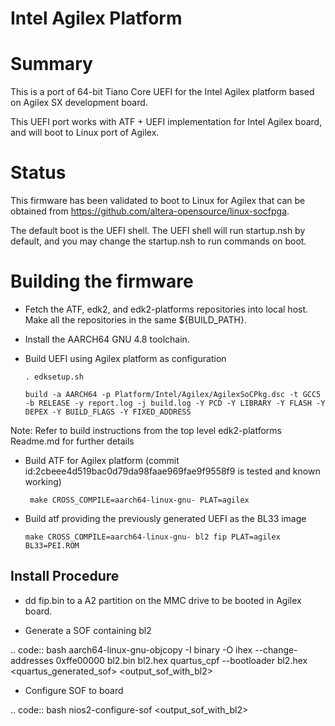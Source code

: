 Intel Agilex Platform
=========================

# Summary

This is a port of 64-bit Tiano Core UEFI for the Intel Agilex platform
based on Agilex SX development board.

This UEFI port works with ATF + UEFI implementation for Intel Agilex board, and
will boot to Linux port of Agilex.

# Status

This firmware has been validated to boot to Linux for Agilex that can be obtained from
https://github.com/altera-opensource/linux-socfpga.

The default boot is the UEFI shell. The UEFI
shell will run startup.nsh by default, and you may change the startup.nsh to run commands on boot.

# Building the firmware

-  Fetch the ATF, edk2, and edk2-platforms repositories into local host.
   Make all the repositories in the same ${BUILD\_PATH}.

-  Install the AARCH64 GNU 4.8 toolchain.

-  Build UEFI using Agilex platform as configuration

       . edksetup.sh

       build -a AARCH64 -p Platform/Intel/Agilex/AgilexSoCPkg.dsc -t GCC5 -b RELEASE -y report.log -j build.log -Y PCD -Y LIBRARY -Y FLASH -Y DEPEX -Y BUILD_FLAGS -Y FIXED_ADDRESS

Note: Refer to build instructions from the top level edk2-platforms Readme.md for further details

- Build ATF for Agilex platform (commit id:2cbeee4d519bac0d79da98faae969fae9f9558f9 is tested and known working)

       make CROSS_COMPILE=aarch64-linux-gnu- PLAT=agilex

-  Build atf providing the previously generated UEFI as the BL33 image

       make CROSS_COMPILE=aarch64-linux-gnu- bl2 fip PLAT=agilex
       BL33=PEI.ROM

Install Procedure
-----------------

- dd fip.bin to a A2 partition on the MMC drive to be booted in Agilex
  board.

- Generate a SOF containing bl2

.. code:: bash
        aarch64-linux-gnu-objcopy -I binary -O ihex --change-addresses 0xffe00000 bl2.bin bl2.hex
        quartus_cpf --bootloader bl2.hex <quartus_generated_sof> <output_sof_with_bl2>

- Configure SOF to board

.. code:: bash
        nios2-configure-sof <output_sof_with_bl2>


